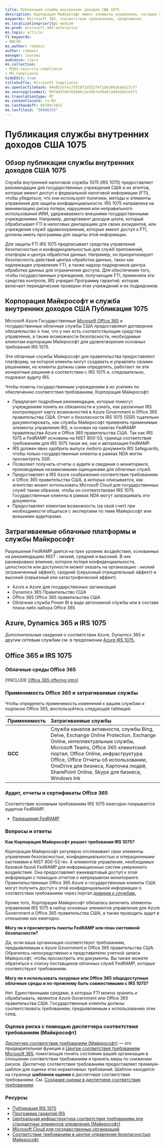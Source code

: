 ```yaml
---
title: Публикация службы внутренних доходов США 1075
description: Корпорация Майкрософт имеет элементы управления, которые соответствуют требованиям службы внутренних доходов США Publication 1075.
keywords: Microsoft 365, соответствие требованиям, предложения
ms.localizationpriority: medium
ms.prod: microsoft-365-enterprise
ms.topic: article
f1.keywords:
- NOCSH
ms.author: robmazz
author: robmazz
manager: laurawi
audience: itpro
ms.collection:
- M365-security-compliance
- MS-Compliance
hideEdit: true
titleSuffix: Microsoft Compliance
ms.openlocfilehash: 94e032efec2fd10f1d352f4f1b610916abe23cf7
ms.sourcegitcommit: 997dd3f66f65686c2e38b7e30e67add426dce5f3
ms.translationtype: MT
ms.contentlocale: ru-RU
ms.lasthandoff: 09/09/2021
ms.locfileid: "58948315"
---
```

# <a name="us-internal-revenue-service-publication-1075"></a>Публикация службы внутренних доходов США 1075

## <a name="us-internal-revenue-service-publication-1075-overview"></a>Обзор публикации службы внутренних доходов США 1075

Служба внутренней налоговой службы 1075 (IRS 1075) предоставляет рекомендации для государственных учреждений США и их агентов, которые имеют доступ к федеральной налоговой информации (FTI), чтобы убедиться, что они используют политики, методы и элементы управления для защиты конфиденциальности. IRS 1075 направлена на минимизацию риска потери, нарушения или неправильного использования ИИИ, удерживаемого внешними государственными учреждениями. Например, департамент доходов штата, который обрабатывает FTI в налоговых декларациях для своих резидентов, или учреждения служб здравоохранения, которые имеют доступ к FTI, должны иметь программы для защиты этой информации.  
  
Для защиты FTI IRS 1075 предписывает средства управления безопасностью и конфиденциальностью для служб приложений, платформ и центра обработки данных. Например, он приоритизирует безопасность действий центра обработки данных, таких как надлежащее управление FTI, а также надзор подрядчиков центра обработки данных для ограничения доступа. Для обеспечения того, чтобы государственные учреждения, получающие FTI, применяли эти средства контроля, IRS учредил Программу гарантий, которая включает периодические проверки этих учреждений и их подрядчиков.

## <a name="microsoft-and-us-internal-revenue-service-publication-1075"></a>Корпорация Майкрософт и служба внутренних доходов США Публикация 1075

Microsoft Azure Государственные [Microsoft Office 365](https://products.office.com/government/office-365-web-services-for-government) и государственные облачные службы США предоставляют договорное обязательство о том, что у них есть соответствующие средства управления, а также возможности безопасности, необходимые клиентам корпорации Майкрософт для удовлетворения основных требований IRS 1075.  
  
Эти облачные службы Майкрософт для правительства предоставляют платформу, на которой клиенты могут создавать и управлять своими решениями, но клиенты должны сами определять, работают ли эти конкретные решения в соответствии с IRS 1075 и, следовательно, подлежат аудиту IRS.  
  
Чтобы помочь государственным учреждениям в их усилиях по обеспечению соответствия требованиям, Корпорация Майкрософт:

- Предлагает подробные рекомендации, которые помогут учреждениям понять их обязанности и узнать, как различные IRS контролируют карту возможностей в Azure Government и Office 365 правительства США. Отчет о безопасности IRS 1075 (SSR) тщательно документировать, как службы Майкрософт применять применимые элементы управления IRS, и основан на пакетах FedRAMP правительства Azure и Office 365 правительства США. Так как IRS 1075 и FedRAMP основаны на NIST 800-53, граница соответствия требованиям для IRS 1075 такая же, как и авторизация FedRAMP.
- IRS должен явно одобрить выпуск любого документа IRS Safeguards, чтобы только государственные клиенты в рамках NDA могли просмотреть SSR.
- Позволяет получить отчеты о аудите и сведения о мониторинге, производимые независимыми оценщиками для облачных служб.
- Предоставляет в IRS Azure соображения соответствия требованиям и Office 365 правительства США, в которых описывается, как агентство может использовать Microsoft Cloud для государственных служб таким образом, чтобы он соответствовал IRS 1075. Государственные клиенты в рамках NDA могут запрашивать эти документы.
- Предоставляет клиентам возможность (за свой счет) при необходимости общаться с экспертами по теме Майкрософт или внешними аудиторами.

## <a name="microsoft-in-scope-cloud-platforms--services"></a>Затрагиваемые облачные платформы и службы Майкрософт

Разрешения FedRAMP дается на трех уровнях воздействия, основанных на рекомендациях NIST : низкий, средний и высокий. В них ранжировано влияние, которое потеря конфиденциальности, целостности или доступности может оказать на организацию : низкий (ограниченный эффект), средний (серьезный отрицательный эффект) и высокий (серьезный или катастрофический эффект).

- Azure и Azure для государственных организаций
- Dynamics 365 Правительство США
- Office 365 Office 365 правительства США
- Облачная служба Power BI в виде автономной службы или в составе плана либо набора Office 365

## <a name="azure-dynamics-365-and-irs-1075"></a>Azure, Dynamics 365 и IRS 1075

Дополнительные сведения о соответствии Azure, Dynamics 365 и другим сетевым службам см. в предложении [Azure IRS 1075.](/azure/compliance/offerings/offering-irs-1075)

## <a name="office-365-and-irs-1075"></a>Office 365 и IRS 1075

### <a name="office-365-cloud-environments"></a>Облачные среды Office 365

[!INCLUDE [Office 365 offering intro](../includes/o365-offering-introduction.md)]

### <a name="office-365-applicability-and-in-scope-services"></a>Применимость Office 365 и затрагиваемые службы

Чтобы определить применимость изменений к вашим службам и подписке Office 365, воспользуйтесь следующей таблицей.

| **Применимость** | **Затрагиваемые службы** |
|:------------------|:----------------------|
| **GCC** | Служба каналов активности, службы Bing, Delve, Exchange Online Protection, Exchange Online, интеллектуальные службы, Microsoft Teams, Office 365 клиентский портал, Office Online, инфраструктура Office, Office Отчеты об использовании, OneDrive для бизнеса, Карточка людей, SharePoint Online, Skype для бизнеса, Windows Ink |

### <a name="office-365-audits-reports-and-certificates"></a>Аудит, отчеты и сертификаты Office 365

Соответствие основным требованиям IRS 1075 ежегодно покрывается аудитом FedRAMP.

- [Разрешения FedRAMP](https://marketplace.fedramp.gov/#/product/azure-government?sort=productName&productNameSearch=azure)

### <a name="frequently-asked-questions"></a>Вопросы и ответы

**Как Корпорация Майкрософт решает требования IRS 1075?**

Корпорация Майкрософт регулярно отслеживает свои элементы управления безопасностью, конфиденциальностью и операционными системами и NIST 800-53 rev. 4 элементов управления, необходимых базовой базой FedRAMP для информационных систем умеренного воздействия. Она предоставляет ежеквартовый доступ к этой информации с помощью отчетов о непрерывном мониторинге. Правительственные Office 365 Azure и государственные клиенты США могут получить доступ к этой конфиденциальной информации о соответствии требованиям через портал [доверия к службам.](https://aka.ms/stphelp)

Кроме того, Корпорация Майкрософт обязалась включить элементы управления IRS 1075 в набор основных элементов управления для Azure Government и Office 365 правительства США, а также проводить аудит в отношении них ежегодно.

**Могу ли я просмотреть пакеты FedRAMP или план системной безопасности?**

Да, если ваша организация соответствует требованиям, предъявляемым к Azure Government и Office 365 правительства США. Обратитесь непосредственно к представителю учетной записи Майкрософт, чтобы просмотреть эти документы. Вы также можете обратиться к списку поставщиков облачных служб FedRAMP, которые соответствуют требованиям.

**Могу ли я использовать лазурные или Office 365 общедоступные облачные среды и по-прежнему быть совместимыми с IRS 1075?**

Нет. Единственными средами, в которых FTI можно хранить и обрабатывать, являются Azure Government или Office 365 правительства США. Государственные клиенты должны соответствовать требованиям, предъявляемым к использованию этих сред.

### <a name="use-microsoft-compliance-manager-to-assess-your-risk"></a>Оценка риска с помощью диспетчера соответствия требованиям (Майкрософт)

[Диспетчер соответствия требованиям (Майкрософт)](/microsoft-365/compliance/compliance-manager) — это предварительная функция в [Центре соответствия требованиям Microsoft 365](/microsoft-365/compliance/microsoft-365-compliance-center), помогающая понять состояние вашей организации в отношении соответствия требованиям и принять меры по снижению рисков. Диспетчер соответствия требованиям предоставляет премиум-шаблон для оценки этих нормативных требований. Шаблон находится на странице **шаблонов оценки** в диспетчере соответствия требованиям. См. [Создание оценки в диспетчере соответствия требованиям](/microsoft-365/compliance/compliance-manager-assessments).

### <a name="resources"></a>Ресурсы

- [Публикация IRS 1075](https://www.irs.gov/pub/irs-pdf/p1075.pdf)
- [Программа гарантий IRS](https://www.irs.gov/uac/Safeguards-Program)
- [Центральная инфраструктура соответствия требованиям для стандартных элементов управления (Майкрософт)](https://www.microsoft.com/trust-center/compliance/compliance-overview)
- [Microsoft Cloud для государственных организаций](https://azure.microsoft.com/global-infrastructure/government/)
- [Соответствие требованиям в центре управления безопасностью Майкрософт](https://www.microsoft.com/trust-center/compliance/compliance-overview)
